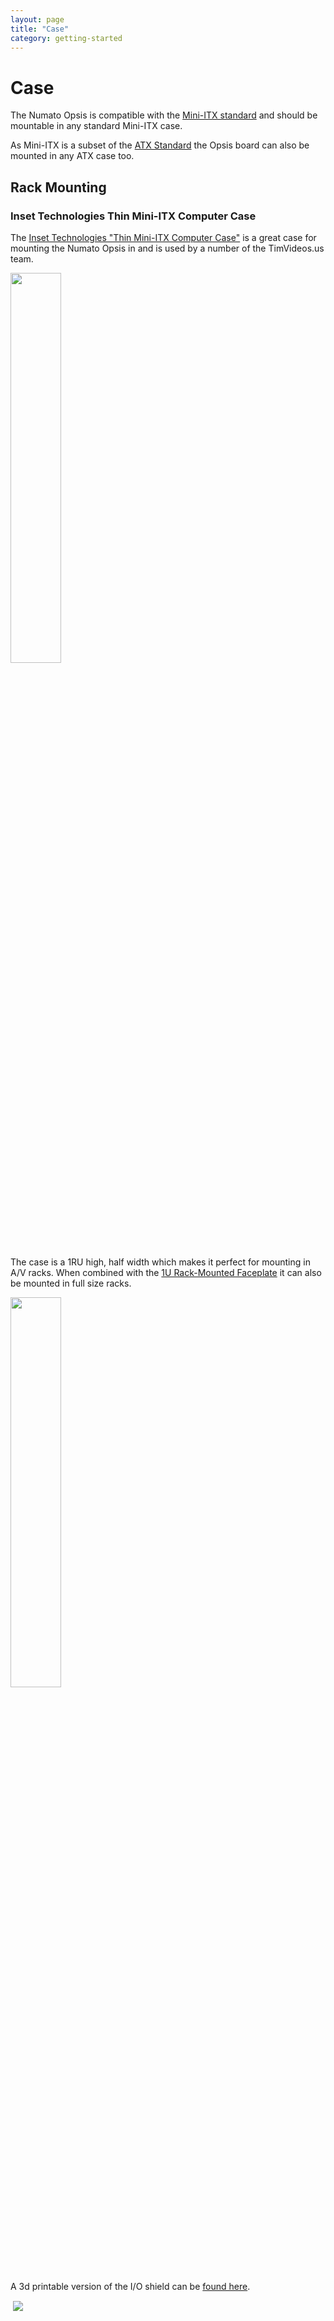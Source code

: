 ```yaml
---
layout: page
title: "Case"
category: getting-started
---
```


# Case

The Numato Opsis is compatible with the
[Mini-ITX standard](https://en.wikipedia.org/wiki/Mini-ITX) and should be mountable in
any standard Mini-ITX case.

As Mini-ITX is a subset of the
[ATX Standard](https://en.wikipedia.org/wiki/Mini-ITX)
the Opsis board can also be mounted in any ATX case too.


## Rack Mounting


### Inset Technologies Thin Mini-ITX Computer Case

The [Inset Technologies "Thin Mini-ITX Computer Case"](http://amzn.to/1Okez89)
is a great case for mounting the Numato Opsis in and is used by a number of the
TimVideos.us team.

<a href="http://amzn.to/1Okez89">
 <img src="http://ecx.images-amazon.com/images/I/613%2B840AsbL._SL1024_.jpg" style="width: 40%;">
</a>

The case is a 1RU high, half width which makes it perfect for mounting in A/V
racks. When combined with the
[1U Rack-Mounted Faceplate](http://amzn.to/1OkfvJE) it can also be mounted in
full size racks.

<a href="http://amzn.to/1OkfvJE">
 <img src="http://ecx.images-amazon.com/images/I/81kM-8eV%2BpL._SL1500_.jpg" style="width: 40%;">
</a>

A 3d printable version of the I/O shield can be
[found here](https://cad.onshape.com/documents/50ac67f8fe204ee293f84f86/w/387f50190178472d9614f2f2).


<a href="https://picasaweb.google.com/100642868990821651444/Opsis3DPrintedIOShield?authuser=0&feat=embedwebsite">
 <img src="https://lh3.googleusercontent.com/-yzrVcYK-jZU/Vo4sYbC-SCE/AAAAAAAAWuE/7HqhzYj5qIE/s200-c-Ic42/Opsis3DPrintedIOShield.jpg" style="margin:1px 0 0 4px;">
</a>

